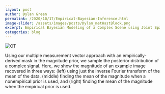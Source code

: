 ```yaml
---
layout: post
author: Dylan Green
permalink: /2020/10/17/Empirical-Bayesian-Inference.html
image-slider: /assets/images/posts/Dylan_metHastBlock.png
excerpt: Empirical Bayesian Modeling of a Complex Scene using Joint Sparsity
categories: blog
---
```


<img class="img-fluid" src="{{site.baseurl}}/{{page.image-slider}}" alt="OT">

Using our multiple measurement vector approach with an empirically-derived mask in the magnitude prior, we sample the posterior distribution of a complex signal. Here, we show the magnitude of an example image recovered in three ways: (left) using just the inverse Fourier transform of the mean of the data, (middle) finding the mean of the magnitude when a nonempirical prior is used, and (right) finding the mean of the magnitude when the empirical prior is used.
